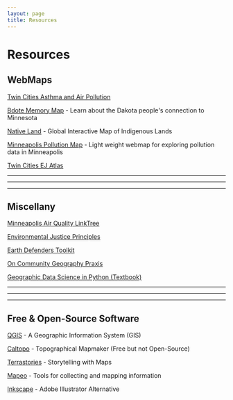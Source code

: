 ```yaml
---
layout: page
title: Resources
---
```


# Resources

## WebMaps

[Twin Cities Asthma and Air Pollution](https://arcg.is/09erfK)

[Bdote Memory Map](https://bdotememorymap.org/) - Learn about the Dakota people's connection to Minnesota

[Native Land](https://native-land.ca/) - Global Interactive Map of Indigenous Lands

[Minneapolis Pollution Map](https://rwhendrickson.github.io/Community_Air_Monitoring/Notebooks/3_Web_Map/MVP) - Light weight webmap for exploring pollution data in Minneapolis

[Twin Cities EJ Atlas](https://www.arcgis.com/apps/webappviewer/index.html?id=bf1f1da0402f49cd81ae0c10398af822)

---
---
---

## Miscellany
[Minneapolis Air Quality LinkTree](https://linktr.ee/minneapolis_airquality)

[Environmental Justice Principles](https://www.ejnet.org/ej/principles.html)

[Earth Defenders Toolkit](https://www.earthdefenderstoolkit.com/)

[On Community Geography Praxis](https://sites.google.com/view/umnpraxislab/publications-lab-notes/articles/mapping-a-path-towards-equity)

[Geographic Data Science in Python (Textbook)](https://geographicdata.science/book/intro.html)

<!--## Minneapolis Storymaps

[Greenspace, White Space](https://storymaps.arcgis.com/stories/f87a6cbf5d3b4a9183ff92cccbaca20a) - Real estate, racial segregation, and the Minneapolis Park and Recreation Board

[community gardens & gentrification](https://storymaps.arcgis.com/stories/b351f0403da1458a827f8b4e4c4a581b)

[COVID-19, Structural Racism, and Environmental Injustice](https://storymaps.arcgis.com/stories/40564d0045ba4a408bf71d81829463ce)-->

---
---
---

## Free & Open-Source Software

[QGIS](https://qgis.org/) - A Geographic Information System (GIS)

[Caltopo](https://caltopo.com/map.html) - Topographical Mapmaker (Free but not Open-Source)

[Terrastories](https://terrastories.app/) - Storytelling with Maps

[Mapeo](https://www.digital-democracy.org/mapeo) - Tools for collecting and mapping information

[Inkscape](https://inkscape.org/) - Adobe Illustrator Alternative
